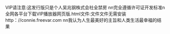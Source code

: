 VIP请注意:这发行版只是个人吴兆钢株式会社全禁房 nn完全遵循许可证开发标准n全网各平台下载VIP播放器网页版.html文件:文件文件无需安装http：//connie.freevar.com nn我认为人生最美好的主旨和人类生活最幸福的结果
